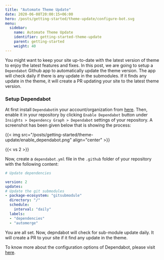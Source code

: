 ```yaml
---
title: "Automate Theme Update"
date: 2020-06-08T20:00:15+06:00
hero: /posts/getting-started/theme-update/configure-bot.svg
menu:
  sidebar:
    name: Automate Theme Update
    identifier: getting-started-theme-update
    parent: getting-started
    weight: 40
---
```


You might want to keep your site up-to-date with the latest version of theme to enjoy the latest features and fixes. In this post, we are going to setup a `Dependabot` Github app to automatically update the theme version. The app will check daily if there is any update in the submodules. If it finds any update in the theme, it will create a PR updating your site to the latest theme version.

### Setup Dependabot

At first install `Dependabot`in your account/organization from [here](https://github.com/marketplace/dependabot-preview). Then, enable it in your repository by clicking `Enable Dependabot` button under `Insights > Dependency Graph > Dependabot` settings of your repository. A screenshot has been given below that is showing the process:

{{< img src="/posts/getting-started/theme-update/enable_dependabot.png" align="center" >}}

{{< vs 2 >}}

Now, create a `dependabot.yml` file in the `.github` folder of your repository with the following content:

```yaml
# Update dependencies

version: 2
updates:
# Update the git submodules
- package-ecosystem: "gitsubmodule"
  directory: "/"
  schedule:
    interval: "daily"
  labels:
  - "dependencies"
  - "automerge"
```

You are all set. Now, depndabot will check for sub-module update daily. It will create a PR to your site if it find any update in the theme.

To know more about the configuration options of Dependabot, please visit [here](https://docs.github.com/en/free-pro-team@latest/github/administering-a-repository/configuration-options-for-dependency-updates).
